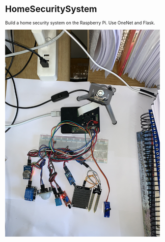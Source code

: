 # HomeSecuritySystem
Build a home security system on the Raspberry Pi. Use OneNet and Flask.

![](https://github.com/JagopyZhao/HomeSecuritySystem/raw/master/Images/homeSecuritySystem.png)

